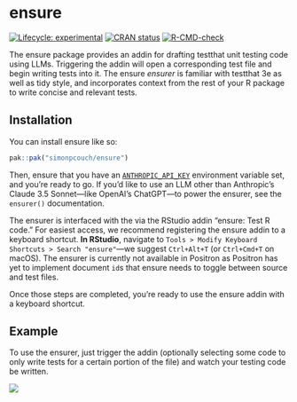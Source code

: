 
<!-- README.md is generated from README.Rmd. Please edit that file -->

# ensure

<!-- badges: start -->

[![Lifecycle:
experimental](https://img.shields.io/badge/lifecycle-experimental-orange.svg)](https://lifecycle.r-lib.org/articles/stages.html#experimental)
[![CRAN
status](https://www.r-pkg.org/badges/version/ensure)](https://CRAN.R-project.org/package=ensure)
[![R-CMD-check](https://github.com/simonpcouch/ensure/actions/workflows/R-CMD-check.yaml/badge.svg)](https://github.com/simonpcouch/ensure/actions/workflows/R-CMD-check.yaml)
<!-- badges: end -->

The ensure package provides an addin for drafting testthat unit
testing code using LLMs. Triggering the addin will open a corresponding
test file and begin writing tests into it. The ensure *ensurer*
is familiar with testthat 3e as well as tidy style, and incorporates
context from the rest of your R package to write concise and relevant
tests.

## Installation

You can install ensure like so:

``` r
pak::pak("simonpcouch/ensure")
```

Then, ensure that you have an
[`ANTHROPIC_API_KEY`](https://console.anthropic.com/) environment
variable set, and you’re ready to go. If you’d like to use an LLM other
than Anthropic’s Claude 3.5 Sonnet—like OpenAI’s ChatGPT—to power the
ensurer, see the `ensurer()` documentation.

The ensurer is interfaced with the via the RStudio addin
“ensure: Test R code.” For easiest access, we recommend registering
the ensure addin to a keyboard shortcut. **In RStudio**, navigate to
`Tools > Modify Keyboard Shortcuts > Search "ensure"`—we suggest
`Ctrl+Alt+T` (or `Ctrl+Cmd+T` on macOS). The ensurer is currently
not available in Positron as Positron has yet to implement document
`id`s that ensure needs to toggle between source and test files.

Once those steps are completed, you’re ready to use the ensure addin
with a keyboard shortcut.

## Example

To use the ensurer, just trigger the addin (optionally selecting
some code to only write tests for a certain portion of the file) and
watch your testing code be written.

![](https://raw.githubusercontent.com/simonpcouch/ensure/refs/heads/main/inst/figs/ensure.gif)
